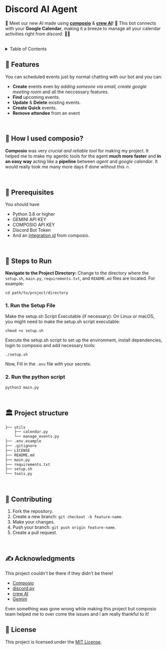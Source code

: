 # Discord AI Agent

🤖 Meet our new AI made using [**composio**](https://www.composio.dev/) & [**crew AI**](https://docs.crewai.com/)! 🎉 This bot connects with your **Google Calendar**, making it a breeze to manage all your calendar activities right from _discord_. 💬🔗

<br />

<!-- TABLE OF CONTENTS -->
<details>
  <summary>Table of Contents</summary>
  <ol>
    <li><a href="#-features">Features</a></li>
    <li><a href="#-how-i-used-composio">How I Used Composio?</a></li>
    <li>
      <span>Getting Started</span>
      <ul>
        <li><a href="#-prerequisites">Prerequisites</a></li>
        <li><a href="#-steps-to-run">Steps to Run</a></li>
      </ul>
    </li>
    <li><a href="#%EF%B8%8F-project-structure">Project Structure</a></li>
    <li><a href="#-contributing">Contributing</a></li>
    <li><a href="#-acknowledgments">Acknowledgments<a/></li>
    <li><a href="#-license">License</a></li>
  </ol>
</details>



## 📙 Features
You can scheduled events just by normal chatting with our bot and you can:

- **Create** events even by _adding someone via email, create google meeting room_ and all the neccessary features.
- **Find** upcoming events.
- **Update** & **Delete** existing events.
- **Create Quick** events.
- **Remove attendee** from an event

<br />

## 🤔 How I used composio?
**Composio** was very _crucial and reliable tool_ for making my project. It helped me to make my agentic tools for the agent **much more faster** and **in an easy way** acting like a **pipeline** between _agent_ and _google calendar_. It would really took me many more days if done without this 🔥.

<br />

## 🫳 Prerequisites
You should have

- Python 3.8 or higher
- GEMINI API KEY
- COMPOSIO API KEY
- Discord Bot Token
- And an [integration id](https://docs.composio.dev/api-reference/integrations/create-a-new-integration) from composio.

<br />

## 👣 Steps to Run
**Navigate to the Project Directory:**
Change to the directory where the `setup.sh`, `main.py`, `requirements.txt`, and `README.md` files are located. For example:
```shell
cd path/to/project/directory
```

### 1. Run the Setup File
Make the setup.sh Script Executable (if necessary):
On Linux or macOS, you might need to make the setup.sh script executable:
```shell
chmod +x setup.sh
```
Execute the setup.sh script to set up the environment, install dependencies, login to composio and 
add necessary tools:
```shell
./setup.sh
```
Now, Fill in the `.env` file with your secrets.

### 2. Run the python script
```shell
python3 main.py
```

<br />

## 🏛️ Project structure

```bash
├── utils
    ├── calendar.py
    └── manage_events.py
├── .env.example
├── .gitignore
├── LICENSE
├── README.md
├── main.py
├── requirements.txt
├── setup.sh
└── tools.py
```

<br />

## 🤗 Contributing
1. Fork the repository.
2. Create a new branch: `git checkout -b feature-name`.
3. Make your changes.
4. Push your branch: `git push origin feature-name`.
5. Create a pull request.

<br />

## ✍ Acknowledgments
This project couldn't be there if they didn't be there!
- [Composio](https://composio.dev/)
- [discord.py](https://discordpy.readthedocs.io/en/stable/)
- [crew AI](https://docs.crewai.com/)
- [Gemini](https://gemini.google.com/app)

Even something was gone wrong while making this project but composio team helped me to over come the issues and I am really thankful to it!

## 🧾 License
This project is licensed under the [MIT License](LICENSE).


